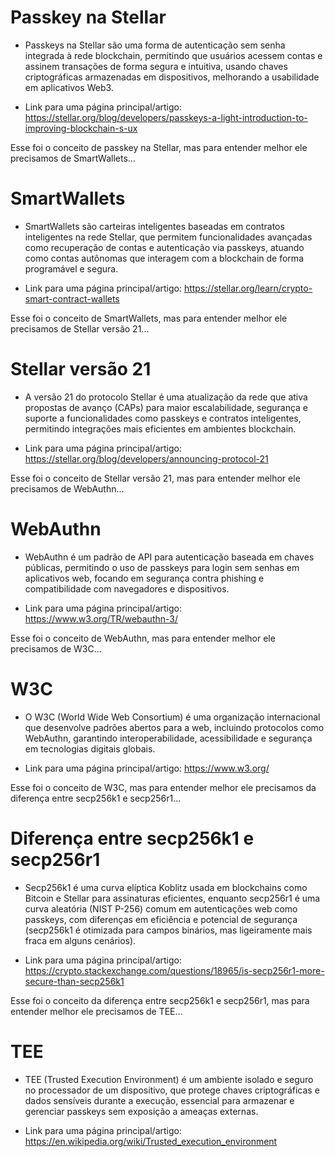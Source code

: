# Passkey na Stellar

- Passkeys na Stellar são uma forma de autenticação sem senha integrada à rede blockchain, permitindo que usuários acessem contas e assinem transações de forma segura e intuitiva, usando chaves criptográficas armazenadas em dispositivos, melhorando a usabilidade em aplicativos Web3.

- Link para uma página principal/artigo: https://stellar.org/blog/developers/passkeys-a-light-introduction-to-improving-blockchain-s-ux

Esse foi o conceito de passkey na Stellar, mas para entender melhor ele precisamos de SmartWallets...

# SmartWallets

- SmartWallets são carteiras inteligentes baseadas em contratos inteligentes na rede Stellar, que permitem funcionalidades avançadas como recuperação de contas e autenticação via passkeys, atuando como contas autônomas que interagem com a blockchain de forma programável e segura.

- Link para uma página principal/artigo: https://stellar.org/learn/crypto-smart-contract-wallets

Esse foi o conceito de SmartWallets, mas para entender melhor ele precisamos de Stellar versão 21...

# Stellar versão 21

- A versão 21 do protocolo Stellar é uma atualização da rede que ativa propostas de avanço (CAPs) para maior escalabilidade, segurança e suporte a funcionalidades como passkeys e contratos inteligentes, permitindo integrações mais eficientes em ambientes blockchain.

- Link para uma página principal/artigo: https://stellar.org/blog/developers/announcing-protocol-21

Esse foi o conceito de Stellar versão 21, mas para entender melhor ele precisamos de WebAuthn...

# WebAuthn

- WebAuthn é um padrão de API para autenticação baseada em chaves públicas, permitindo o uso de passkeys para login sem senhas em aplicativos web, focando em segurança contra phishing e compatibilidade com navegadores e dispositivos.

- Link para uma página principal/artigo: https://www.w3.org/TR/webauthn-3/

Esse foi o conceito de WebAuthn, mas para entender melhor ele precisamos de W3C...

# W3C

- O W3C (World Wide Web Consortium) é uma organização internacional que desenvolve padrões abertos para a web, incluindo protocolos como WebAuthn, garantindo interoperabilidade, acessibilidade e segurança em tecnologias digitais globais.

- Link para uma página principal/artigo: https://www.w3.org/

Esse foi o conceito de W3C, mas para entender melhor ele precisamos da diferença entre secp256k1 e secp256r1...

# Diferença entre secp256k1 e secp256r1

- Secp256k1 é uma curva elíptica Koblitz usada em blockchains como Bitcoin e Stellar para assinaturas eficientes, enquanto secp256r1 é uma curva aleatória (NIST P-256) comum em autenticações web como passkeys, com diferenças em eficiência e potencial de segurança (secp256k1 é otimizada para campos binários, mas ligeiramente mais fraca em alguns cenários).

- Link para uma página principal/artigo: https://crypto.stackexchange.com/questions/18965/is-secp256r1-more-secure-than-secp256k1

Esse foi o conceito da diferença entre secp256k1 e secp256r1, mas para entender melhor ele precisamos de TEE...

# TEE

- TEE (Trusted Execution Environment) é um ambiente isolado e seguro no processador de um dispositivo, que protege chaves criptográficas e dados sensíveis durante a execução, essencial para armazenar e gerenciar passkeys sem exposição a ameaças externas.

- Link para uma página principal/artigo: https://en.wikipedia.org/wiki/Trusted_execution_environment
